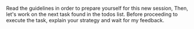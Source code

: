 Read the guidelines in order to prepare yourself for this new session, Then, let's work on the next task found in the todos list. Before proceeding to execute the task, explain your strategy and wait for my feedback.
